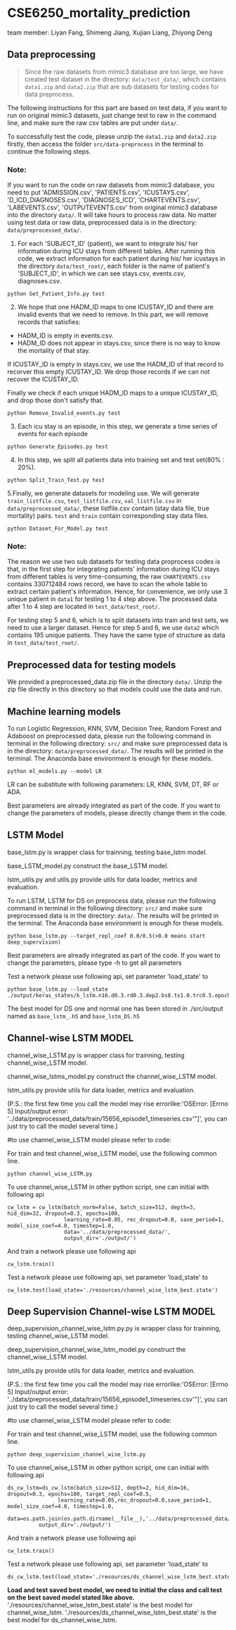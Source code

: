 # CSE6250_mortality_prediction
team member: Liyan Fang, Shimeng Jiang, Xujian Liang, Zhiyong Deng

## Data preprocessing

> Since the raw datasets from mimic3 database are too large, we have created test dataset in the directory: `data/test_data/`, which contains `data1.zip` and `data2.zip` that are sub datasets for testing codes for data preprocess.

The following instructions for this part are based on test data, if you want to run on original mimic3 datasets, just change test to raw in the command line, and make sure the raw csv tables are put under `data/`.

To successfully test the code, please unzip the `data1.zip` and `data2.zip` firstly, then access the folder `src/data-preprocess` in the terminal to continue the following steps. 

### Note:
If you want to run the code on raw datasets from mimic3 database, you need to put 'ADMISSION.csv', 'PATIENTS.csv', 'ICUSTAYS.csv', 'D_ICD_DIAGNOSES.csv', 'DIAGNOSES_ICD', 'CHARTEVENTS.csv', 'LABEVENTS.csv', 'OUTPUTEVENTS.csv' from original mimic3 database into the directory `data/`. It will take hours to process raw data. No matter using test data or raw data, preprocessed data is in the directory: `data/preprocessed_data/`.

1. For each 'SUBJECT_ID' (patient), we want to integrate his/ her information during ICU stays from different tables. After running this code, we extract information for each patient during his/ her icustays in the directory `data/test_root/`, each folder is the name of patient's 'SUBJECT_ID', in which we can see stays.csv, events.csv, diagnoses.csv. 

<pre><code>python Get_Patient_Info.py test</code></pre>

2. We hope that one HADM_ID maps to one ICUSTAY_ID and there are invalid events that we need to remove. In this part, we will remove records that satisfies:

- HADM_ID is empty in events.csv.
- HADM_ID does not appear in stays.csv, since there is no way to know the mortality of that stay.

If ICUSTAY_ID is empty in stays.csv, we use the HADM_ID of that record to recorver this empty ICUSTAY_ID. We drop those records if we can not recover the ICUSTAY_ID.

Finally we check if each unique HADM_ID maps to a unique ICUSTAY_ID, and drop those don't satisfy that.

<pre><code>python Remove_Invalid_events.py test</code></pre>

3. Each icu stay is an episode, in this step, we generate a time series of events for each episode
<pre><code>python Generate_Episodes.py test</code></pre>

4. In this step, we split all patients data into training set and test set(80% : 20%).
<pre><code>python Split_Train_Test.py test</code></pre>

5.Finally, we generate datasets for modeling use. We will generate `train_listfile.csv`, `test_listfile.csv`, `val_listfile.csv` in `data/preprocessed_data/`, these listfile.csv contain (stay data file, true mortality) pairs. `test` and `train` contain corresponding stay data files.

<pre><code>python Dataset_For_Model.py test</code></pre>

### Note:
The reason we use two sub datasets for testing data proprocess codes is that, in the first step for integrating patients' information during ICU stays from different tables is very time-consuming, the raw `CHARTEVENTS.csv` contains 330712484 rows record, we have to scan the whole table to extract certain patient's information. Hence, for convenience, we only use 3 unique patient in `data1` for testing 1 to 4 step above. The processed data after 1 to 4 step are located in `test_data/test_root/`.

For testing step 5 and 6, which is to split datasets into train and test sets, we need to use a larger dataset. Hence for step 5 and 6, we use `data2` which contains 195 unique patients. They have the same type of structure as data in `test_data/test_root/`.

## Preprocessed data for testing models
We provided a preprocessed_data.zip file in the directory `data/`. Unzip the zip file directly in this directory so that models could use the data and run.

## Machine learning models
To run Logistic Regression, KNN, SVM, Decision Tree, Random Forest and Adaboost on preprocessed data, please run the following command in terminal in the following directory: `src/` and make sure preprocessed data is in the directory: `data/preprocessed_data/`. The results will be printed in the terminal. The Anaconda base environment is enough for these models.

    python ml_models.py --model LR

LR can be substitute with following parameters: LR, KNN, SVM, DT, RF or ADA.

Best parameters are already integrated as part of the code. If you want to change the parameters of models, please directly change them in the code.

## LSTM Model
base_lstm.py is wrapper class for trainning, testing base_lstm model.

base_LSTM_model.py construct the base_LSTM model.

lstm_utils.py and utils.py provide utils for data loader, metrics and evaluation.

To run LSTM, LSTM for DS on preprocess data, please run the following command in terminal in the following directory: `src/` and make sure preprocessed data is in the directory: `data/`. The results will be printed in the terminal. The Anaconda base environment is enough for these models.
 
    python base_lstm.py --target_repl_coef 0.0/0.5(>0.0 means start deep_supervision)
   
Best parameters are already integrated as part of the code. If you want to change the parameters, please type -h to get all parameters

Test a network please use following api, set parameter 'load_state' to 

	python base_lstm.py --load_state ./output/keras_states/k_lstm.n16.d0.3.rd0.3.dep2.bs8.ts1.0.trc0.5.epoch10.test0.2959162076295791.state

The best model for DS one and normal one has been stored in ./src/output named as `base_lstm_.h5` and `base_lstm_DS.h5`
## Channel-wise LSTM MODEL
channel_wise_LSTM.py is wrapper class for trainning, testing channel_wise_LSTM model.

channel_wise_lstms_model.py construct the channel_wise_LSTM model.

lstm_utils.py provide utils for data loader, metrics and evaluation.

(P.S.: the first  few time you call the model may rise errorlike:'OSError: [Errno 5] Input/output error: '../data/preprocessed_data/train/15656_episode1_timeseries.csv'"]', you can just try to call the model several time.)

#to use channel_wise_LSTM model please refer to code:

For train and test channel_wise_LSTM model, use the following common line.

    python channel_wise_LSTM.py

To use channel_wise_LSTM in other python script, one can initial with following api

    cw_lstm = cw_lstm(batch_norm=False, batch_size=512, depth=3, hid_dim=32, dropout=0.3, epochs=100,
                      learning_rate=0.05, rec_dropout=0.0, save_period=1, model_size_coef=4.0, timestep=1.0,
                      data='../data/preprocessed_data/',
                      output_dir='./output/')
              
And train a network please use following api

    cw_lstm.train()

Test a network please use following api, set parameter 'load_state' to 
 
    cw_lstm.test(load_state='./resources/channel_wise_lstm_best.state')


## Deep Supervision Channel-wise LSTM MODEL
deep_supervision_channel_wise_lstm.py.py is wrapper class for trainning, testing channel_wise_LSTM model.

deep_supervision_channel_wise_lstm_model.py construct the channel_wise_LSTM model.

lstm_utils.py provide utils for data loader, metrics and evaluation.

(P.S.: the first  few time you call the model may rise errorlike:'OSError: [Errno 5] Input/output error: '../data/preprocessed_data/train/15656_episode1_timeseries.csv'"]', you can just try to call the model several time.)

#to use channel_wise_LSTM model please refer to code:

For train and test channel_wise_LSTM model, use the following common line.

    python deep_supervision_channel_wise_lstm.py

To use channel_wise_LSTM in other python script, one can initial with following api

    ds_cw_lstm=ds_cw_lstm(batch_size=512, depth=2, hid_dim=16, dropout=0.3, epochs=100, target_repl_coef=0.5,
                    learning_rate=0.05,rec_dropout=0.0,save_period=1, model_size_coef=4.0, timestep=1.0,
              data=os.path.join(os.path.dirname(__file__),'../data/preprocessed_data/'),
              output_dir='./output/')
              
And train a network please use following api

    cw_lstm.train()

Test a network please use following api, set parameter 'load_state' to 
 
    ds_cw_lstm.test(load_state='./resources/ds_channel_wise_lstm_best.state')
    
**Load and test saved best model, we need to initial the class and call test on the best saved model stated like above.**
'./resources/channel_wise_lstm_best.state' is the best model for channel_wise_lstm.
'./resources/ds_channel_wise_lstm_best.state' is the best model for ds_channel_wise_lstm.
    

